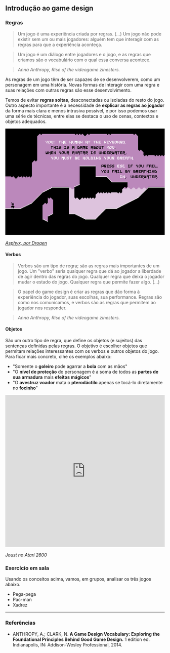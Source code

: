 ## Introdução ao game design

### Regras

> Um jogo é uma experiência criada por regras. (...) Um jogo não pode existir sem um ou mais jogadores: alguém tem que interagir com as regras para que a experiência aconteça.

> Um jogo é um diálogo entre jogadores e o jogo, e as regras que criamos são o vocabulário com o qual essa conversa acontece.

> *Anna Anthropy, Rise of the videogame zinesters.*

As regras de um jogo têm de ser capazes de se desenvolverem, como um personagem em uma história. Novas formas de interagir com uma regra e suas relações com outras regras são esse desenvolvimento. 

Temos de evitar **regras soltas**, desconectadas ou isoladas do resto do jogo. Outro aspecto importante é a necessidade de **explicar as regras ao jogador** da forma mais clara e menos intrusiva possível, e por isso podemos usar uma série de técnicas, entre elas se destaca o uso de cenas, contextos e objetos adequados.

![Asphyx screenshot](../imgs/drown.png)

*[Asphyx, por Droqen](http://dl.droqbox.com/asphyx/)*

#### Verbos

> Verbos são um tipo de regra; são as regras mais importantes de um jogo. Um "verbo" seria qualquer regra que dá ao jogador a liberdade de agir dentro das regras do jogo. Qualquer regra que deixa o jogador mudar o estado do jogo. Qualquer regra que permite fazer algo. (...)

> O papel do game design é criar as regras que dão forma à experiência do jogador, suas escolhas, sua performance. Regras são como nos comunicamos, e verbos são as regras que permitem ao jogador nos responder.

> *Anna Anthropy, Rise of the videogame zinesters.*

#### Objetos

São um outro tipo de regra, que define os objetos (e sujeitos) das sentenças definidas pelas regras. O objetivo é escolher objetos que permitam relações interessantes com os verbos e outros objetos do jogo. Para ficar mais concreto, olhe os exemplos abaixo:

- "Somente o **goleiro** pode agarrar a **bola** com as mãos"
- "O **nível de proteção** do personagem é a soma de todos as **partes de sua armadura** mais **efeitos mágicos**"
- "O **avestruz voador** mata o **pterodáctilo** apenas se tocá-lo diretamente no **focinho**"

<iframe width="100%" height="480" src="https://www.youtube.com/embed/iwrSyiS1YC0" frameborder="0" allowfullscreen></iframe>

*Joust no Atari 2600*

### Exercício em sala

Usando os conceitos acima, vamos, em grupos, analisar os três jogos abaixo.

- Pega-pega
- Pac-man
- Xadrez

---
### Referências

- ANTHROPY, A.; CLARK, N. **A Game Design Vocabulary: Exploring the Foundational Principles Behind Good Game Design.** 1 edition ed. Indianapolis, IN: Addison-Wesley Professional, 2014. 
